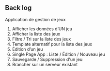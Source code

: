 Back log
--------
Application de gestion de jeux

 1. Afficher les données d’UN jeu
 2. Afficher la liste des jeux 
 3. Filtre / Tri sur la liste des jeux
 4. Template alternatif pour la liste des jeux
 5. Édition d’un jeu
 6. Single Page App : Liste / Édition / Nouveau jeu
 7. Sauvegarde / Suppression d'un jeu
 8. Brancher sur un serveur existant 